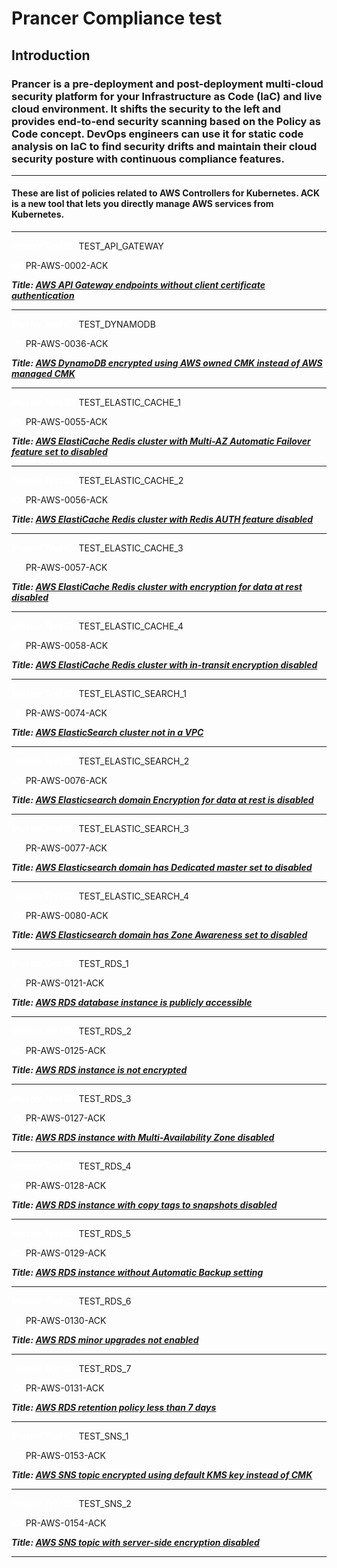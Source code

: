 



# Prancer Compliance test

## Introduction

### Prancer is a pre-deployment and post-deployment multi-cloud security platform for your Infrastructure as Code (IaC) and live cloud environment. It shifts the security to the left and provides end-to-end security scanning based on the Policy as Code concept. DevOps engineers can use it for static code analysis on IaC to find security drifts and maintain their cloud security posture with continuous compliance features.


----------------------------------------------------


#### These are list of policies related to AWS Controllers for Kubernetes. ACK is a new tool that lets you directly manage AWS services from Kubernetes.


----------------------------------------------------


***<font color="white">Master Test ID:</font>*** TEST_API_GATEWAY

***<font color="white">ID:</font>*** PR-AWS-0002-ACK

***Title: [AWS API Gateway endpoints without client certificate authentication]***

----------------------------------------------------

***<font color="white">Master Test ID:</font>*** TEST_DYNAMODB

***<font color="white">ID:</font>*** PR-AWS-0036-ACK

***Title: [AWS DynamoDB encrypted using AWS owned CMK instead of AWS managed CMK]***

----------------------------------------------------

***<font color="white">Master Test ID:</font>*** TEST_ELASTIC_CACHE_1

***<font color="white">ID:</font>*** PR-AWS-0055-ACK

***Title: [AWS ElastiCache Redis cluster with Multi-AZ Automatic Failover feature set to disabled]***

----------------------------------------------------

***<font color="white">Master Test ID:</font>*** TEST_ELASTIC_CACHE_2

***<font color="white">ID:</font>*** PR-AWS-0056-ACK

***Title: [AWS ElastiCache Redis cluster with Redis AUTH feature disabled]***

----------------------------------------------------

***<font color="white">Master Test ID:</font>*** TEST_ELASTIC_CACHE_3

***<font color="white">ID:</font>*** PR-AWS-0057-ACK

***Title: [AWS ElastiCache Redis cluster with encryption for data at rest disabled]***

----------------------------------------------------

***<font color="white">Master Test ID:</font>*** TEST_ELASTIC_CACHE_4

***<font color="white">ID:</font>*** PR-AWS-0058-ACK

***Title: [AWS ElastiCache Redis cluster with in-transit encryption disabled]***

----------------------------------------------------

***<font color="white">Master Test ID:</font>*** TEST_ELASTIC_SEARCH_1

***<font color="white">ID:</font>*** PR-AWS-0074-ACK

***Title: [AWS ElasticSearch cluster not in a VPC]***

----------------------------------------------------

***<font color="white">Master Test ID:</font>*** TEST_ELASTIC_SEARCH_2

***<font color="white">ID:</font>*** PR-AWS-0076-ACK

***Title: [AWS Elasticsearch domain Encryption for data at rest is disabled]***

----------------------------------------------------

***<font color="white">Master Test ID:</font>*** TEST_ELASTIC_SEARCH_3

***<font color="white">ID:</font>*** PR-AWS-0077-ACK

***Title: [AWS Elasticsearch domain has Dedicated master set to disabled]***

----------------------------------------------------

***<font color="white">Master Test ID:</font>*** TEST_ELASTIC_SEARCH_4

***<font color="white">ID:</font>*** PR-AWS-0080-ACK

***Title: [AWS Elasticsearch domain has Zone Awareness set to disabled]***

----------------------------------------------------

***<font color="white">Master Test ID:</font>*** TEST_RDS_1

***<font color="white">ID:</font>*** PR-AWS-0121-ACK

***Title: [AWS RDS database instance is publicly accessible]***

----------------------------------------------------

***<font color="white">Master Test ID:</font>*** TEST_RDS_2

***<font color="white">ID:</font>*** PR-AWS-0125-ACK

***Title: [AWS RDS instance is not encrypted]***

----------------------------------------------------

***<font color="white">Master Test ID:</font>*** TEST_RDS_3

***<font color="white">ID:</font>*** PR-AWS-0127-ACK

***Title: [AWS RDS instance with Multi-Availability Zone disabled]***

----------------------------------------------------

***<font color="white">Master Test ID:</font>*** TEST_RDS_4

***<font color="white">ID:</font>*** PR-AWS-0128-ACK

***Title: [AWS RDS instance with copy tags to snapshots disabled]***

----------------------------------------------------

***<font color="white">Master Test ID:</font>*** TEST_RDS_5

***<font color="white">ID:</font>*** PR-AWS-0129-ACK

***Title: [AWS RDS instance without Automatic Backup setting]***

----------------------------------------------------

***<font color="white">Master Test ID:</font>*** TEST_RDS_6

***<font color="white">ID:</font>*** PR-AWS-0130-ACK

***Title: [AWS RDS minor upgrades not enabled]***

----------------------------------------------------

***<font color="white">Master Test ID:</font>*** TEST_RDS_7

***<font color="white">ID:</font>*** PR-AWS-0131-ACK

***Title: [AWS RDS retention policy less than 7 days]***

----------------------------------------------------

***<font color="white">Master Test ID:</font>*** TEST_SNS_1

***<font color="white">ID:</font>*** PR-AWS-0153-ACK

***Title: [AWS SNS topic encrypted using default KMS key instead of CMK]***

----------------------------------------------------

***<font color="white">Master Test ID:</font>*** TEST_SNS_2

***<font color="white">ID:</font>*** PR-AWS-0154-ACK

***Title: [AWS SNS topic with server-side encryption disabled]***

----------------------------------------------------


[AWS API Gateway endpoints without client certificate authentication]: https://github.com/prancer-io/prancer-compliance-test/tree/master/docs/policies/aws/ack/all/PR-AWS-0002-ACK.md
[AWS DynamoDB encrypted using AWS owned CMK instead of AWS managed CMK]: https://github.com/prancer-io/prancer-compliance-test/tree/master/docs/policies/aws/ack/all/PR-AWS-0036-ACK.md
[AWS ElastiCache Redis cluster with Multi-AZ Automatic Failover feature set to disabled]: https://github.com/prancer-io/prancer-compliance-test/tree/master/docs/policies/aws/ack/all/PR-AWS-0055-ACK.md
[AWS ElastiCache Redis cluster with Redis AUTH feature disabled]: https://github.com/prancer-io/prancer-compliance-test/tree/master/docs/policies/aws/ack/all/PR-AWS-0056-ACK.md
[AWS ElastiCache Redis cluster with encryption for data at rest disabled]: https://github.com/prancer-io/prancer-compliance-test/tree/master/docs/policies/aws/ack/all/PR-AWS-0057-ACK.md
[AWS ElastiCache Redis cluster with in-transit encryption disabled]: https://github.com/prancer-io/prancer-compliance-test/tree/master/docs/policies/aws/ack/all/PR-AWS-0058-ACK.md
[AWS ElasticSearch cluster not in a VPC]: https://github.com/prancer-io/prancer-compliance-test/tree/master/docs/policies/aws/ack/all/PR-AWS-0074-ACK.md
[AWS Elasticsearch domain Encryption for data at rest is disabled]: https://github.com/prancer-io/prancer-compliance-test/tree/master/docs/policies/aws/ack/all/PR-AWS-0076-ACK.md
[AWS Elasticsearch domain has Dedicated master set to disabled]: https://github.com/prancer-io/prancer-compliance-test/tree/master/docs/policies/aws/ack/all/PR-AWS-0077-ACK.md
[AWS Elasticsearch domain has Zone Awareness set to disabled]: https://github.com/prancer-io/prancer-compliance-test/tree/master/docs/policies/aws/ack/all/PR-AWS-0080-ACK.md
[AWS RDS database instance is publicly accessible]: https://github.com/prancer-io/prancer-compliance-test/tree/master/docs/policies/aws/ack/all/PR-AWS-0121-ACK.md
[AWS RDS instance is not encrypted]: https://github.com/prancer-io/prancer-compliance-test/tree/master/docs/policies/aws/ack/all/PR-AWS-0125-ACK.md
[AWS RDS instance with Multi-Availability Zone disabled]: https://github.com/prancer-io/prancer-compliance-test/tree/master/docs/policies/aws/ack/all/PR-AWS-0127-ACK.md
[AWS RDS instance with copy tags to snapshots disabled]: https://github.com/prancer-io/prancer-compliance-test/tree/master/docs/policies/aws/ack/all/PR-AWS-0128-ACK.md
[AWS RDS instance without Automatic Backup setting]: https://github.com/prancer-io/prancer-compliance-test/tree/master/docs/policies/aws/ack/all/PR-AWS-0129-ACK.md
[AWS RDS minor upgrades not enabled]: https://github.com/prancer-io/prancer-compliance-test/tree/master/docs/policies/aws/ack/all/PR-AWS-0130-ACK.md
[AWS RDS retention policy less than 7 days]: https://github.com/prancer-io/prancer-compliance-test/tree/master/docs/policies/aws/ack/all/PR-AWS-0131-ACK.md
[AWS SNS topic encrypted using default KMS key instead of CMK]: https://github.com/prancer-io/prancer-compliance-test/tree/master/docs/policies/aws/ack/all/PR-AWS-0153-ACK.md
[AWS SNS topic with server-side encryption disabled]: https://github.com/prancer-io/prancer-compliance-test/tree/master/docs/policies/aws/ack/all/PR-AWS-0154-ACK.md
